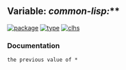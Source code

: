 ## Variable: ***common-lisp:*****
[![package](https://img.shields.io/badge/Package-COMMON--LISP-5f9ea0.svg?style=social&colorA=999999)](../) [![type](https://img.shields.io/badge/Type-Variable-5f9ea0.svg?style=social&colorA=999999)](../#variable) [![clhs](https://img.shields.io/badge/CLHS-**-5f9ea0.svg?style=social&colorA=999999)](http://www.lispworks.com/documentation/HyperSpec/Body/v__stst_.htm) 
### Documentation
```
the previous value of *
```
